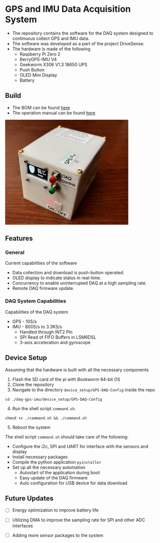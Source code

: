 # GPS and IMU Data Acquisition System

- The repository contains the software for the DAQ system designed to continuous collect GPS and IMU data. 
- The software was developed as a part of the project DriveSense.
- The hardware is made of the following
  - Raspberry Pi Zero 2
  - BerryGPS-IMU V4
  - Geekworm X306 V1.3 18650 UPS
  - Push Button
  - OLED Mini Display
  - Battery

## Build

- The BOM can be found [here](resources/BillOfMaterials.xlsx)
- The operation manual can be found [here](resources/OperationManual.docx)


<img src="resources/device.jpg" alt="Screenshot of the project" width="400"/>


## Features

### General

Current capabilities of the software

- Data collection and download is push-button operated.
- OLED display to indicate status in real-time.
- Concurrency to enable uninterrupted DAQ at a high sampling rate.
- Remote DAQ firmware update.

### DAQ System Capabilities

Capabilities of the DAQ system

- GPS - 10S/s
- IMU - 800S/s to 3.3KS/s
  - Handled through INT2 Pin
  - SPI Read of FIFO Buffers in LSM6DSL
  - 3-axis acceleration and gyroscope

## Device Setup

Assuming that the hardware is built with all the necessary components

1. Flash the SD card of the pi with Bookworm 64-bit OS
2. Clone the repository
3. Navigate to the directory `device_setup/GPS-DAQ-Config` inside the repo

```shell
cd ./daq-gps-imu/device_setup/GPS-DAQ-Config
```

4. Run the shell script `command.sh`.

```shell
chmod +x ./command.sh && ./command.sh
```

5. Reboot the system

The shell script `command.sh` should take care of the following:

- Configure the i2c, SPI and UART for interface with the sensors and display
- Install necessary packages
- Compile the python application `pyinstaller`
- Set up all the necessary automation
  - Autostart of the application during boot
  - Easy update of the DAQ firmware
  - Auto configuration for USB device for data download

## Future Updates

- [ ] Energy optimization to improve battery life
- [ ] Utilizing DMA to improve the sampling rate for SPI and other ADC interfaces
- [ ] Adding more sensor packages to the system


